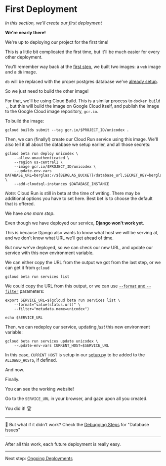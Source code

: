# First Deployment

*In this section, we'll create our first deployment*

**We're nearly there!**

We're up to deploying our project for the first time!

This is a little bit complicated the first time, but it'll be much easier for every other deployment. 

You'll remember way back at the [first step](00-test-local.md), we built two images: a `web` image and a `db` image. 

`db` will be replaced with the proper postgres database we've [already setup](20-setup-sql.md). 

So we just need to build the other image!

For that, we'll be using Cloud Build. This is a similar process to `docker build .`, but this will build the image on Google Cloud itself, and publish the image to the Google Cloud image repository, `gcr.io`. 

To build the image:

```shell
gcloud builds submit --tag gcr.io/$PROJECT_ID/unicodex .
```

Then, we can (finally!) create our Cloud Run service using this image. We'll also tell it all about the database we setup earlier, and all those secrets: 

```
gcloud beta run deploy unicodex \
    --allow-unauthenticated \
    --region us-central1 \
    --image gcr.io/$PROJECT_ID/unicodex \
    --update-env-vars DATABASE_URL=berglas://${BERGLAS_BUCKET}/database_url,SECRET_KEY=berglas://${BERGLAS_BUCKET}/secret_key,GS_BUCKET_NAME=berglas://${BERGLAS_BUCKET}/media_bucket \
    --add-cloudsql-instances $DATABASE_INSTANCE
```

*Note:* Cloud Run is still in beta at the time of writing. There may be additional options you have to set here. Best bet is to choose the default that is offered. 

We have *one more step*. 

Even though we have deployed our service, **Django won't work yet**. 

This is because Django also wants to know what host we will be serving at, and we don't know what URL we'll get ahead of time. 

But now we've deployed, so we can check our new URL, and update our service with this new environment variable. 

We can either copy the URL from the output we got from the last step, or we can get it from `gcloud`

```
gcloud beta run services list
```

We could copy the URL from this output, or we can use [`--format` and `--filter`](https://dev.to/googlecloud/giving-format-to-your-gcloud-output-57gm) parameters:

```shell
export SERVICE_URL=$(gcloud beta run services list \
	--format="value(status.url)" \
	--filter="metadata.name=unicodex") 
	
echo $SERVICE_URL
```

Then, we can redeploy our service, updating *just* this new environment variable: 

```
gcloud beta run services update unicodex \
	--update-env-vars CURRENT_HOST=$SERVICE_URL
```

In this case, `CURRENT_HOST` is setup in our [setup.py](../setup.py) to be added to the `ALLOWED_HOSTS`, if defined. 


And now. 

Finally. 

You can see the working website!

Go to the `SERVICE_URL` in your browser, and gaze upon all you created. 

You did it! 🏆

---

🤔 But what if it didn't work? Check the [Debugging Steps](zz_debugging.md) for "Database issues"


---

After all this work, each future deployment is really easy. 

---

Next step: [Ongoing Deployments](docs/60-ongoing-deployment.md)